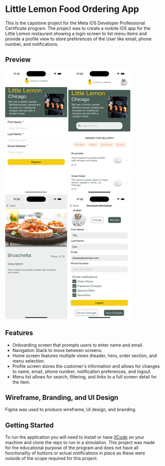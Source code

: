 # Little Lemon Food Ordering App
This is the capstone project for the Meta iOS Developer Professional Certificate program. The project was to create a mobile iOS app for the Little Lemon restaurant 
showing a login screen to list menu items and provide a profile view to store preferences of the User like email, phone number, and notifications.

## Preview
<img src="LittleLemonCapstone/Misc/Screenshots/OnBoarding.png" alt="OnBoarding Screen" width=200 height=400> <img src="LittleLemonCapstone/Misc/Screenshots/Main.png" alt="Main" width=200 height=400> <img src="LittleLemonCapstone/Misc/Screenshots/ItemDetail.png" alt="Item Detail" width=200 height=400> <img src="LittleLemonCapstone/Misc/Screenshots/Profile.png" alt="Profile" width=200 height=400>

## Features
- Onboarding screen that prompts users to enter name and email.
- Navigation Stack to move between screens.
- Home screen features multiple views (header, hero, order section, and menu selection.
- Profile screen stores the customer's information and allows for changes to name, email, phone number, notification preferences, and logout.
- Menu list allows for search, filtering, and links to a full screen detail for the item.

## Wireframe, Branding, and UI Design
Figma was used to produce wireframe, UI design, and branding.


## Getting Started
To run the application you will need to install or have [XCode](https://developer.apple.com/documentation/safari-developer-tools/installing-xcode-and-simulators) on your machine and clone the repo to run in a simulation. This project was made for the educational purpose 
of the program and does not have all functionality of buttons or actual notifications in place as these were outside of the scope required for this project.
